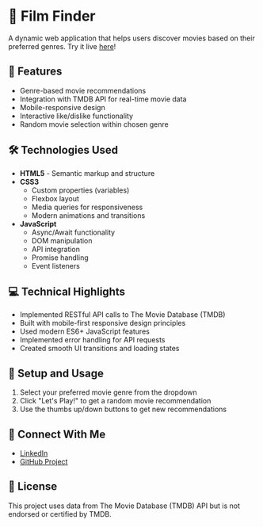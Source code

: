 # 🍿 Film Finder 

A dynamic web application that helps users discover movies based on their preferred genres. Try it live [here](https://rafael-a-g-n.github.io/film-finder-final/)!

## 🎯 Features

- Genre-based movie recommendations
- Integration with TMDB API for real-time movie data
- Mobile-responsive design
- Interactive like/dislike functionality
- Random movie selection within chosen genre

## 🛠️ Technologies Used

- **HTML5** - Semantic markup and structure
- **CSS3** 
  - Custom properties (variables)
  - Flexbox layout
  - Media queries for responsiveness
  - Modern animations and transitions
- **JavaScript** 
  - Async/Await functionality
  - DOM manipulation
  - API integration
  - Promise handling
  - Event listeners

## 💻 Technical Highlights

- Implemented RESTful API calls to The Movie Database (TMDB)
- Built with mobile-first responsive design principles
- Used modern ES6+ JavaScript features
- Implemented error handling for API requests
- Created smooth UI transitions and loading states

## 🔧 Setup and Usage

1. Select your preferred movie genre from the dropdown
2. Click "Let's Play!" to get a random movie recommendation
3. Use the thumbs up/down buttons to get new recommendations

## 🤝 Connect With Me

- [LinkedIn](https://www.linkedin.com/in/ragn/)
- [GitHub Project](https://rafael-a-g-n.github.io/film-finder-final/)

## 📝 License

This project uses data from The Movie Database (TMDB) API but is not endorsed or certified by TMDB.

